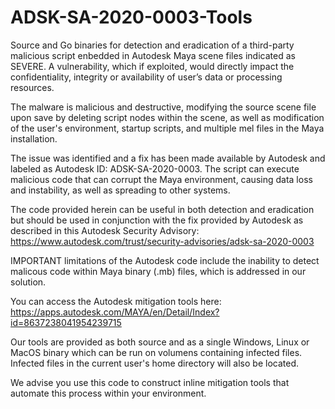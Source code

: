 # ADSK-SA-2020-0003-Tools

Source and Go binaries for detection and eradication of a third-party malicious script enbedded in Autodesk Maya scene files indicated as SEVERE.  A vulnerability, which if exploited, would directly impact the confidentiality, integrity or availability of user’s data or processing resources.

The malware is malicious and destructive, modifying the source scene file upon save by deleting script nodes within the scene, as well as modification of the user's environment, startup scripts, and multiple mel files in the Maya installation.

The issue was identified and a fix has been made available by Autodesk and labeled as Autodesk ID: ADSK-SA-2020-0003. The script can execute malicious code that can corrupt the Maya environment, causing data loss and instability, as well as spreading to other systems.

The code provided herein can be useful in both detection and eradication but should be used in conjunction with the fix provided by Autodesk as described in this Autodesk Security Advisory: https://www.autodesk.com/trust/security-advisories/adsk-sa-2020-0003

IMPORTANT limitations of the Autodesk code include the inability to detect malicous code within Maya binary (.mb) files, which is addressed in our solution.

You can access the Autodesk mitigation tools here: https://apps.autodesk.com/MAYA/en/Detail/Index?id=8637238041954239715

Our tools are provided as both source and as a single Windows, Linux or MacOS binary which can be run on volumens containing infected files.  Infected files in the current user's home directory will also be located.  

We advise you use this code to construct inline mitigation tools that automate this process within your environment.
